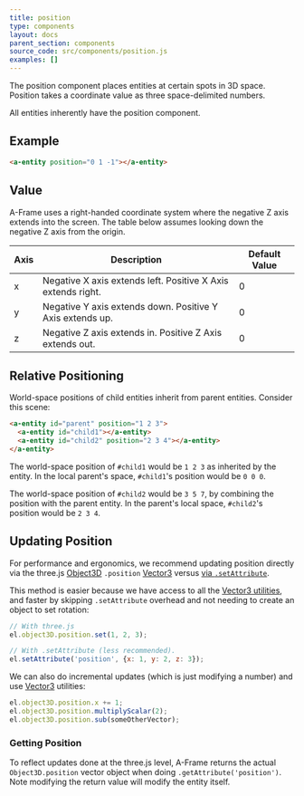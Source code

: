 ```yaml
---
title: position
type: components
layout: docs
parent_section: components
source_code: src/components/position.js
examples: []
---
```


The position component places entities at certain spots in 3D space. Position
takes a coordinate value as three space-delimited numbers.

All entities inherently have the position component.

## Example

```html
<a-entity position="0 1 -1"></a-entity>
```

## Value

A-Frame uses a right-handed coordinate system where the negative Z axis extends into the screen. The table below assumes looking down the negative Z axis from the origin.

| Axis | Description                                                  | Default Value |
|------|--------------------------------------------------------------|---------------|
| x    | Negative X axis extends left. Positive X Axis extends right. | 0             |
| y    | Negative Y axis extends down. Positive Y Axis extends up.    | 0             |
| z    | Negative Z axis extends in. Positive Z Axis extends out.     | 0             |

## Relative Positioning

World-space positions of child entities inherit from parent entities. Consider this scene:

```html
<a-entity id="parent" position="1 2 3">
  <a-entity id="child1"></a-entity>
  <a-entity id="child2" position="2 3 4"></a-entity>
</a-entity>
```

The world-space position of `#child1` would be `1 2 3` as inherited by the
entity. In the local parent's space, `#child1`'s position would be `0 0 0`.

The world-space position of `#child2` would be `3 5 7`, by combining the
position with the parent entity. In the parent's local space, `#child2`'s
position would be `2 3 4`.

## Updating Position

[object3d]: https://threejs.org/docs/#api/core/Object3D
[update]: ../introduction/javascript-events-dom-apis.md#updating-a-component-with-setattribute
[vector]: https://threejs.org/docs/index.html#api/math/Vector3

For performance and ergonomics, we recommend updating position directly via the
three.js [Object3D][object3d] `.position` [Vector3][vector] versus [via
`.setAttribute`][update].

This method is easier because we have access to all the [Vector3
utilities][vector], and faster by skipping `.setAttribute` overhead and not
needing to create an object to set rotation:

```js
// With three.js
el.object3D.position.set(1, 2, 3);

// With .setAttribute (less recommended).
el.setAttribute('position', {x: 1, y: 2, z: 3});
```

We can also do incremental updates (which is just modifying a number) and use
[Vector3][vector] utilities:

```js
el.object3D.position.x += 1;
el.object3D.position.multiplyScalar(2);
el.object3D.position.sub(someOtherVector);
```

### Getting Position

To reflect updates done at the three.js level, A-Frame returns the actual
`Object3D.position` vector object when doing `.getAttribute('position')`.  Note
modifying the return value will modify the entity itself.
